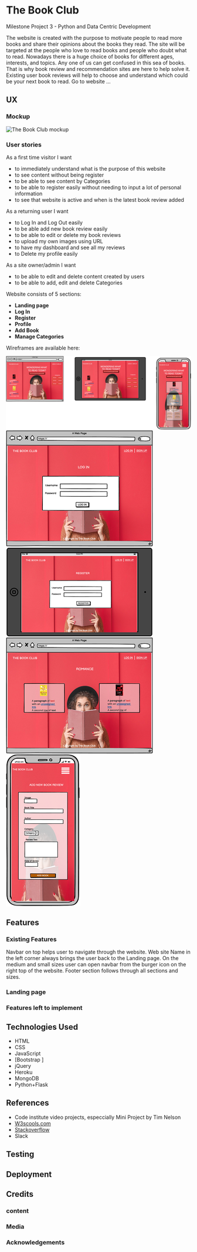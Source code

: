 # The Book Club

Milestone Project 3 - Python and Data Centric Development

The website is created with the purpose to motivate people to read more books and share their opinions about the books they read.
The site will be targeted at the people who love to read books and people who doubt what to read.
Nowadays there is a huge choice of books for different ages, interests, and topics. Any one of us can get confused in this sea of books.
That is why book review and recommendation sites are here to help solve it. 
Existing user book reviews will help to choose and understand which could be your next book to read.
Go to website ...

## UX

### Mockup

![The Book Club mockup]()

### User stories

As a first time visitor I want 
- to immediately understand what is the purpose of this website
- to see content without being register
- to be able to see content by Categories
- to be able to register easily without needing to input a lot of personal information
- to see that website is active and when is the latest book review added 

As a returning user I want 
- to Log In and Log Out easily
- to be able add new book review easily
- to be able to edit or delete my book reviews
- to upload my own images using URL
- to have my dashboard and see all my reviews
- to Delete my profile easily

As a site owner/admin I want
- to be able to edit and delete content created by users
- to be able to add, edit and delete Categories

Website consists of 5 sections:

- **Landing page**
- **Log In**
- **Register**
- **Profile**
- **Add Book** 
- **Manage Categories**

Wireframes are available here:

![Landing page](static/wireframes/w-1.png)
![Landing page](static/wireframes/w-2-1.png)
![Landing page](static/wireframes/w-3-1.png)
![Landing page](static/wireframes/w-4-1.png)
![Landing page](static/wireframes/w-5-1.png)

## Features

### Existing Features
Navbar on top helps user to navigate through the website. Web site Name in the left corner always brings the user back to the Landing page.
On the medium and small sizes user can open navbar from the burger icon on the right top of the website.
Footer section follows through all sections and sizes. 

### Landing page

### Features left to implement

## Technologies Used
- HTML
- CSS 
- JavaScript
- [Bootstrap ]
- jQuery
- Heroku
- MongoDB
- Python+Flask

## References
- Code institute video projects, especcially Mini Project by Tim Nelson
- [W3scools.com](https://www.w3schools.com/)
- [Stackoverflow](https://stackoverflow.com/)
- Slack 

## Testing

## Deployment

## Credits

### content
### Media
### Acknowledgements

